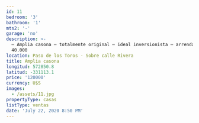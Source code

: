 ```yaml
---
id: 11
bedroom: '3'
bathroom: '1'
mts2: '-'
garage: 'no'
description: >-
  – Amplia casona – totalmente original – ideal inversionista – arrendada en $
  40.000
location: Paso de los Toros - Sobre calle Rivera
title: Amplia casona
longitud: 572850.8
latitud: -331113.1
price: '120000'
currency: U$S
images:
  - /assets/11.jpg
propertyType: casas
listType: ventas
date: 'July 22, 2020 8:50 PM'
---
```


